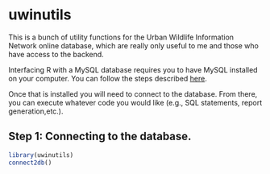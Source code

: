 # uwinutils

This is a bunch of utility functions for the Urban Wildlife Information Network
online database, which are really only useful to me and those who have access
to the backend.

Interfacing R with a MySQL database requires you to have MySQL installed on
your computer. You can follow the steps described [here](https://programminghistorian.org/en/lessons/getting-started-with-mysql-using-r#create-an-#-script-that-connects-to-the-database).

Once that is installed you will need to connect to the database. From there, you can
execute whatever code you would like (e.g., SQL statements, report generation,etc.).

## Step 1: Connecting to the database.

```R
library(uwinutils)
connect2db()
```

